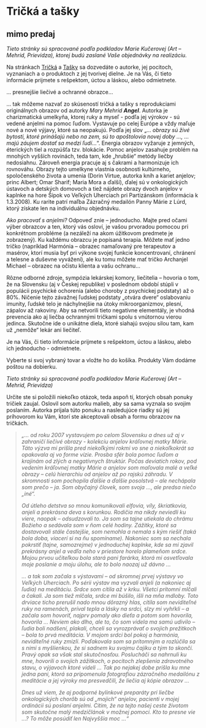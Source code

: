 Tričká a tašky
==============

## mimo predaj

*Tieto stránky sú spracované podľa podkladov Marie Kučerovej (Art – Mehrid,
Prievidza), ktorej budú zaslané Vaše objednávky na realizáciu.*

Na stránkach [Tričká](/sip/lieciveobrazy/tricka) a [Tašky](/sip/lieciveobrazy/tasky)
sa dozvedáte o autorke, jej pocitoch, vyznaniach a o produktoch z jej tvorivej dielne.
Je na Vás, či tieto informácie prijmete s rešpektom, úctou a láskou, alebo odmietnete.

… presnejšie liečivé a ochranné obrazce…

… tak môžeme nazvať zo skúseností tričká a tašky s reprodukciami originálnych
obrazov od autorky *Mary Mehrid **Angel***. Autorka je charizmatická umelkyňa,
ktorej ruky a myseľ - podľa jej výrokov - sú vedené anjelmi na pomoc ľuďom.
Vystavuje po celej Európe a vždy maľuje nové a nové výjavy, ktoré sa neopakujú.
Podľa jej slov „… *obrazy sú živé bytosti, ktoré prinášajú nebo na zem, sú to
apoštolovia novej doby …, … majú záujem dostať sa medzi ľudí*…“. Energia obrazov
vyžaruje z jemných, éterických tiel a rozpúšťa tzv. blokácie. Pomoc anjelov
zasahuje problém na mnohých vyšších rovinách, teda tam, kde „hrubšie“ metódy
liečby nedosiahnu. Zároveň energia pracuje aj s čakrami a harmonizuje ich
rovnováhu.   Obrazy tejto umelkyne vlastnia osobnosti kultúrneho, spoločenského
života a umenia (Dorin Virtue, autorka kníh a kariet anjelov; princ Albert; Omar
Sharif; Maria Mora a ďalší), ďalej sú v onkologických ústavoch a detských
domovoch a tiež nájdete obrazy dvoch anjelov v kaplnke na hore Šípok vo Veľkých
Uherciach pri Partizánskom (informácia k 1.3.2008). Ku rarite patrí maľba
Zázračný medailón Panny Márie z Lúrd, ktorý získate len na individuálnu
objednávku.

*Ako pracovať s anjelmi?* Odpoveď znie – jednoducho. Majte pred očami výber
obrazcov a ten, ktorý vás osloví, je vašou prvoradou pomocou pri konkrétnom
probléme (a nezáleží na akom úžitkovom predmete je zobrazený). Ku každému
obrazcu je popísaná terapia. Môžete mať jedno tričko (napríklad Harmónia –
obrazec namaľovaný pre terapeutov a masérov, ktorí musia byť pri výkone svojej
funkcie koncentrovaní, chránení a telesne a duševne vyvážení), ale ku tomu
môžete mať tričko Archanjel Michael – obrazec na očistu klienta a vašu ochranu…

Rôzne odborné zdroje, sympózia lekárskej komory, liečitelia – hovoria o tom, že
na Slovensku (aj v Českej republike) v poslednom období stúpli v populácii
psychické ochorenia (alebo choroby z psychickej podstaty) až o 80%. Ničenie
tejto závažnej ľudskej podstaty „otvára dvere“ oslabovaniu imunity, ľudské telo
je náchylnejšie na útoky mikroorganizmov, plesní, zápalov až rakoviny. Aby sa
netvorili tieto negatívne elementály, je vhodná prevencia ako aj liečba
ochrannými tričkami spolu s vnútornou vierou jedinca. Skutočne ide o unikátne
diela, ktoré siahajú svojou silou tam, kam už „nemôže“ lekár ani liečiteľ.

Je na Vás, či tieto informácie prijmete s rešpektom, úctou a láskou, alebo ich
jednoducho - odmietnete.

Vyberte si svoj vybraný tovar a vložte ho do košíka. Produkty Vám dodáme poštou
na dobierku.

*Tieto stránky sú spracované podľa podkladov Marie Kučerovej (Art – Mehrid,
Prievidza)*

Určite ste si položili niekoľko otázok, teda aspoň tí, ktorých obsah ponuky
tričiek zaujal. Oslovil som autorku malieb, aby sa sama vyznala so svojim
poslaním. Autorka prijala túto ponuku a nasledujúce riadky sú jej príhovorom ku
Vám, ktorí ste akceptovali obsah a formu obrazcov na tričkách.


> *„… od roku 2007 vystavujem po celom Slovensku a dnes už aj v zahraničí liečivé
> obrazy - kolekciu anjelov kráľovnej matky Márie. Táto výzva mi prišla pred
> niekoľkými rokmi vo sne a niekoľkokrát sa opakovala aj vo forme vízie. Prosba
> sfér bola pomoc ľuďom a krajinám od zlých a negatívnych štruktúr. Počas
> deviatich rokov, pod vedením kráľovnej matky Márie a anjelov som maľovala malé a
> veľké obrazy – celú hierarchiu od anjelov až po rajskú záhradu. V skromnosti som
> pochopila ďalšie a ďalšie posolstvá – ale nechápala som prečo – ja. Som obyčajný
> človek, som svoja …, ale predsa niečo „iné“.*
>
> *Od útleho detstva so mnou komunikovali elfovia, víly, škriatkovia, anjeli a
> prekrásna deva s korunkou. Rodičia ma nikdy neviedli ku viere, naopak –
> odsudzovali to. Ja som sa tajne utiekala do chrámu Božieho a sedávala som v ňom
> celé hodiny. Zážitky, ktoré sa dostavovali stále častejšie, som nemohla a nemala
> s kým riešiť (taká bola doba, viacerí si na ňu spomíname). Nakoniec som sa
> nechala pokrstiť (tajne, samozrejme) v jednoduchej kaplnke, kde sa mi zjavil
> prekrásny anjel a vedľa neho v priestore horelo plameňom srdce. Mojou prvou
> učiteľkou bola stará pani farárka, ktorá mi osvetľovala moje poslanie a moju
> úlohu, ale to bolo naozaj už dávno …*
>
> *… a tak som začala s výstavami – od skromnej prvej výstavy vo Veľkých
> Uherciach. Po sérii výstav ma vyzvali anjeli (a nakoniec aj ľudia) na meditáciu.
> Srdce som cítila až v krku. Všetci prítomní mlčali a čakali. Ja som tiež mlčala,
> srdce mi búšilo, išli na mňa mdloby. Toto drviace ticho prerušil nado mnou
> dôrazný hlas, cítila som neviditeľné ruky na ramenách, príval tepla a lásky na
> srdci, slzy mi vyhŕkli – a začala som hovoriť, najprv pomaly ako dieťa a potom
> som hovorila, hovorila … Neviem ako dlho, ale to, čo som videla ma samú udivilo
> – ľudia boli nadšení, plakali, chceli sa vyrozprávať o svojich prežitkoch – bola
> to prvá meditácia. V mojom srdci bol pokoj a harmónia, neviditeľné ruky zmizli.
> Poďakovala som sa prítomným a rozlúčila sa s nimi s myšlienkou, že si sadnem ku
> svojmu čajíku a tým to skončí. Pravý opak sa však stal skutočnosťou. Poslucháči
> sa nahrnuli ku mne, hovorili o svojich zážitkoch, o pocitoch zlepšenia
> zdravotného stavu, o výjavoch ktoré videli … Tak po nejakej dobe prišla ku mne
> jedna pani, ktorá sa pripomenula fotografiou zázračného medailónu z meditácie a
> jej výroky ma presvedčili, že liečia aj kópie obrazov …*
>
> *Dnes už viem, že aj podporné bylinkové preparáty pri liečbe onkologických
> chorôb sú od „mojich“ anjelov, pacienti v mojej ordinácii sú poslaní anjelmi.
> Cítim, že na tejto našej ceste životom som skutočne malý medzičlánok v možnej
> pomoci. Kto to presne vie …? To môže posúdiť len Najvyššia moc …“*
